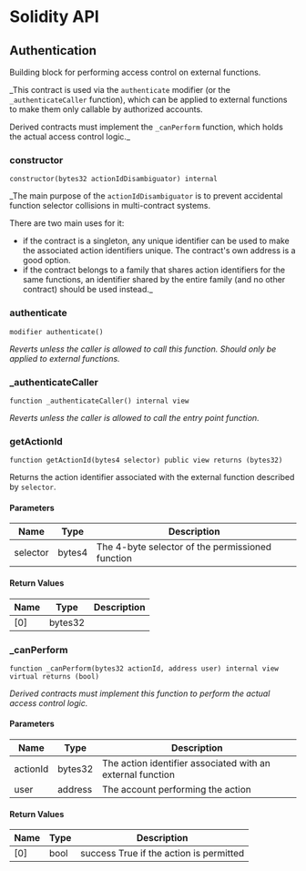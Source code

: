 # Solidity API

## Authentication

Building block for performing access control on external functions.

_This contract is used via the `authenticate` modifier (or the `_authenticateCaller` function), which can be
applied to external functions to make them only callable by authorized accounts.

Derived contracts must implement the `_canPerform` function, which holds the actual access control logic._

### constructor

```solidity
constructor(bytes32 actionIdDisambiguator) internal
```

_The main purpose of the `actionIdDisambiguator` is to prevent accidental function selector collisions in
multi-contract systems.

There are two main uses for it:
 - if the contract is a singleton, any unique identifier can be used to make the associated action identifiers
   unique. The contract's own address is a good option.
 - if the contract belongs to a family that shares action identifiers for the same functions, an identifier
   shared by the entire family (and no other contract) should be used instead._

### authenticate

```solidity
modifier authenticate()
```

_Reverts unless the caller is allowed to call this function. Should only be applied to external functions._

### _authenticateCaller

```solidity
function _authenticateCaller() internal view
```

_Reverts unless the caller is allowed to call the entry point function._

### getActionId

```solidity
function getActionId(bytes4 selector) public view returns (bytes32)
```

Returns the action identifier associated with the external function described by `selector`.

#### Parameters

| Name | Type | Description |
| ---- | ---- | ----------- |
| selector | bytes4 | The 4-byte selector of the permissioned function |

#### Return Values

| Name | Type | Description |
| ---- | ---- | ----------- |
| [0] | bytes32 |  |

### _canPerform

```solidity
function _canPerform(bytes32 actionId, address user) internal view virtual returns (bool)
```

_Derived contracts must implement this function to perform the actual access control logic._

#### Parameters

| Name | Type | Description |
| ---- | ---- | ----------- |
| actionId | bytes32 | The action identifier associated with an external function |
| user | address | The account performing the action |

#### Return Values

| Name | Type | Description |
| ---- | ---- | ----------- |
| [0] | bool | success True if the action is permitted |

